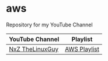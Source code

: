 # aws
Repository for my YouTube Channel

|YouTube Channel|Playlist|
|-|-|
|[NxZ TheLinuxGuy](https://www.youtube.com/channel/UCn4wTp7ciuGnrHRvCMkHzzA)|[AWS Playlist](https://www.youtube.com/playlist?list=PLPkeNe4qq5oLBpXVR5iSR-0AV-qF3Q-Gk)|
